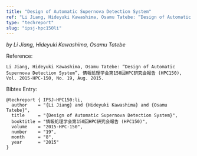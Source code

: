 ```yaml
---
title: "Design of Automatic Supernova Detection System"
ref: "Li Jiang, Hideyuki Kawashima, Osamu Tatebe: “Design of Automatic Supernova Detection System”, 情報処理学会第150回HPC研究会報告 (HPC150), Vol. 2015-HPC-150, No. 19, Aug. 2015."
type: "techreport"
slug: "ipsj-hpc150li"
---
```


_by Li Jiang, Hideyuki Kawashima, Osamu Tatebe_

Reference:

```
Li Jiang, Hideyuki Kawashima, Osamu Tatebe: “Design of Automatic Supernova Detection System”, 情報処理学会第150回HPC研究会報告 (HPC150), Vol. 2015-HPC-150, No. 19, Aug. 2015.
```

Bibtex Entry:

```
@techreport { IPSJ-HPC150:li,
  author    = "{Li Jiang} and {Hideyuki Kawashima} and {Osamu Tatebe}",
  title     = "{Design of Automatic Supernova Detection System}",
  booktitle = "情報処理学会第150回HPC研究会報告 (HPC150)",
  volume    = "2015-HPC-150",
  number    = "19",
  month     = "8",
  year      = "2015"
}
```
